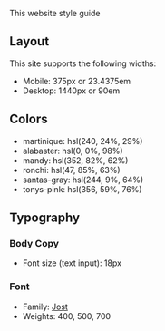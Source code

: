 This website style guide

## Layout

This site supports the following widths:

- Mobile: 375px or 23.4375em
- Desktop: 1440px or 90em

## Colors

- martinique: hsl(240, 24%, 29%)
- alabaster: hsl(0, 0%, 98%)
- mandy: hsl(352, 82%, 62%)
- ronchi: hsl(47, 85%, 63%)
- santas-gray: hsl(244, 9%, 64%)
- tonys-pink: hsl(356, 59%, 76%)

## Typography

### Body Copy

- Font size (text input): 18px

### Font

- Family: [Jost](https://fonts.google.com/specimen/Jost)
- Weights: 400, 500, 700
